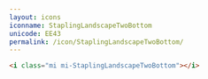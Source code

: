 ```yaml
---
layout: icons
iconname: StaplingLandscapeTwoBottom
unicode: EE43
permalink: /icon/StaplingLandscapeTwoBottom/
---
```


``` html
<i class="mi mi-StaplingLandscapeTwoBottom"></i>
```
